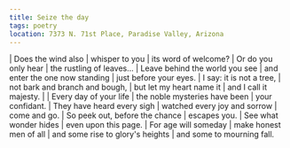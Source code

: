 ```yaml
---
title: Seize the day
tags: poetry
location: 7373 N. 71st Place, Paradise Valley, Arizona
---
```


| Does the wind also
| whisper to you
| its word of welcome?
| Or do you only hear
| the rustling of leaves...
| Leave behind the world you see
| and enter the one now standing
| just before your eyes.
| I say: it is not a tree,
| not bark and branch and bough,
| but let my heart name it
| and I call it majesty.
|
| Every day of your life
| the noble mysteries have been
| your confidant.
| They have heard every sigh
| watched every joy and sorrow
| come and go.
| So peek out, before the chance
| escapes you.
| See what wonder hides
| even upon this page.
| For age will someday
| make honest men of all
| and some rise to glory's heights
| and some to mourning fall.
